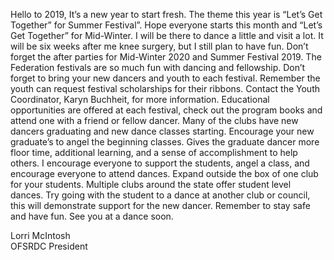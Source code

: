 Hello to 2019, It’s a new year to start fresh.  The theme this year is “Let’s Get Together” for Summer Festival”.  Hope everyone starts this month and “Let’s Get Together” for Mid-Winter.  I will be there to dance a little and visit a lot.  It will be six weeks after me knee surgery, but I still plan to have fun.  Don’t forget the after parties for Mid-Winter 2020 and Summer Festival 2019.  The Federation festivals are so much fun with dancing and fellowship. Don’t forget to bring your new dancers and youth to each festival.  Remember the youth can request festival scholarships for their ribbons.  Contact the Youth Coordinator, Karyn Buchheit, for more information. Educational opportunities are offered at each festival, check out the program books and attend one with a friend or fellow dancer.
Many of the clubs have new dancers graduating and new dance classes starting.  Encourage your new graduate’s to angel the beginning classes.  Gives the graduate dancer more floor time, additional learning, and a sense of accomplishment to help others. 
I encourage everyone to support the students, angel a class, and encourage everyone to attend dances.  Expand outside the box of one club for your students.  Multiple clubs around the state offer student level dances.  Try going with the student to a dance at another club or council, this will demonstrate support for the new dancer.
Remember to stay safe and have fun.  See you at a dance soon.

Lorri McIntosh   
OFSRDC President
